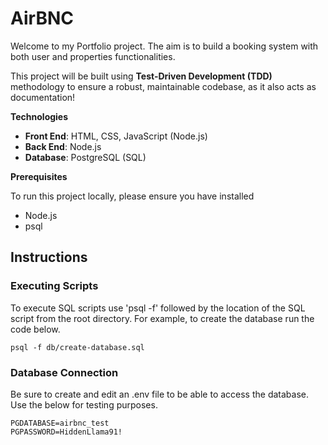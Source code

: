 # AirBNC

Welcome to my Portfolio project. The aim is to build a booking system with both user and properties functionalities.

This project will be built using **Test-Driven Development (TDD)** methodology to ensure a robust, maintainable codebase, as it also acts as documentation!

**Technologies**

- **Front End**: HTML, CSS, JavaScript (Node.js)
- **Back End**: Node.js
- **Database**: PostgreSQL (SQL)

**Prerequisites**

To run this project locally, please ensure you have installed

- Node.js
- psql

## Instructions

### Executing Scripts

To execute SQL scripts use 'psql -f' followed by the location of the SQL script from the root directory.
For example, to create the database run the code below.

```
psql -f db/create-database.sql
```

### Database Connection

Be sure to create and edit an .env file to be able to access the database. Use the below for testing purposes.

```
PGDATABASE=airbnc_test
PGPASSWORD=HiddenLlama91!
```
